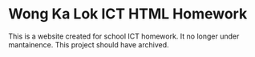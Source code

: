 Wong Ka Lok ICT HTML Homework
===
This is a website created for school ICT homework.
It no longer under mantainence.
This project should have archived.
